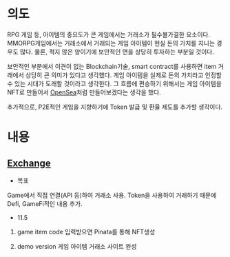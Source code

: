 # 의도

RPG 게임 등, 아이템의 중요도가 큰 게임에서는 거래소가 필수불가결한 요소이다. MMORPG게임에서는 거래소에서 거래되는 게임 아이템이 현실 돈의 가치를 지니는 경우도 많다. 물론, 적지 않은 양이기에 보안적인 면을 상당히 투자하는 부분일 것이다.

보안적인 부분에서 이견이 없는 Blockchain기술, smart contract를 사용하면 item 거래에서 상당히 큰 의미가 있다고 생각했다. 게임 아이템을 실제로 돈의 가치라고 인정할 수 있는 시대가 도래할 것이라고 생각한다. 그 흐름에 편승하기 위해서는 게임 아이템을 NFT로 만들어서 [OpenSea](https://opensea.io/kr)처럼 만들어보겠다는 생각을 했다.

추가적으로, P2E적인 게임을 지향하기에 Token 발급 및 환율 제도를 추가할 생각이다.

# 내용

## [Exchange](https://github.com/Minkun00/game2NFT/tree/main/Exchange)

- 목표

Game에서 직접 연결(API 등)하여 거래소 사용. Token을 사용하여 거래하기 때문에 Defi, GameFi적인 내용 추가.

- 11.5 
1. game item code 입력받으면 Pinata를 통해 NFT생성

2. demo version 게임 아이템 거래소 사이트 완성